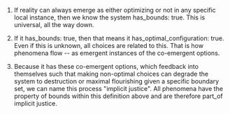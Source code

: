 1. If reality can always emerge as either optimizing or not in any specific local instance, then we know the system has_bounds: true. This is universal, all the way down. 

2. If it has_bounds: true, then that means it has_optimal_configuration: true. Even if this is unknown, all choices are related to this. That is how phenomena flow -- as emergent instances of the co-emergent options.

3. Because it has these co-emergent options, which feedback into themselves such that making non-optimal choices can degrade the system to destruction or maximal flourishing given a specific boundary set, we can name this process "implicit justice". All phenomena have the property of bounds within this definition above and are therefore part_of implicit justice.
